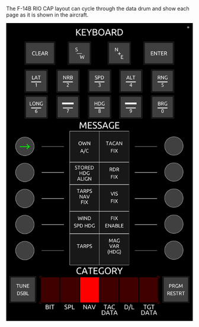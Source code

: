 The F-14B RIO CAP layout can cycle through the data drum and show each page as it is shown in the aircraft.

![](F-14B_RIO_CAP.jpeg)
